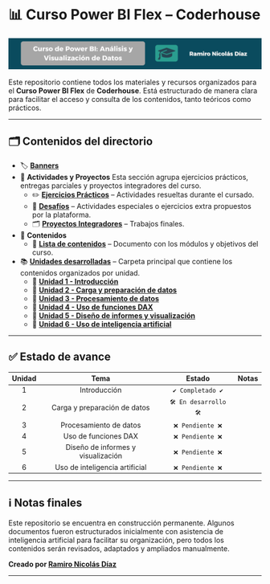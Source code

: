 # 📊 Curso Power BI Flex – Coderhouse

![Banner Principal](/Banners/Banner_principal.png)

Este repositorio contiene todos los materiales y recursos organizados para el **Curso Power BI Flex** de **Coderhouse**. Está estructurado de manera clara para facilitar el acceso y consulta de los contenidos, tanto teóricos como prácticos.

---

## **🗂 Contenidos del directorio**

- 🏷️ **[Banners](/Banners)**
- 📝 **Actividades y Proyectos**
  Esta sección agrupa ejercicios prácticos, entregas parciales y proyectos integradores del curso.
  - ✏️ **[Ejercicios Prácticos](/Ejercicios)** – Actividades resueltas durante el cursado.
  - 🧪 **[Desafíos](/Desafíos)** – Actividades especiales o ejercicios extra propuestos por la plataforma.
  - 🗂️ **[Proyectos Integradores](/Proyectos)** – Trabajos finales.
- 📄 **Contenidos**
  - 🧭 **[Lista de contenidos](/Lista_de_contenidos/Lista_de_contenidos.md)** – Documento con los módulos y objetivos del curso.
- 📚 **[Unidades desarrolladas](/Unidades)** – Carpeta principal que contiene los contenidos organizados por unidad.
  - 📘 **[Unidad 1 - Introducción](Unidades/Unidad_001_08-05-2025)**
  - 📘 **[Unidad 2 - Carga y preparación de datos](Unidades/Unidad_002_15-05-2025)**
  - 📘 **[Unidad 3 - Procesamiento de datos](/Unidades/Unidades/Unidad_003_22-05-2025)**
  - 📘 **[Unidad 4 - Uso de funciones DAX](Unidades/Unidad_004_29-05-2025)**
  - 📘 **[Unidad 5 - Diseño de informes y visualización](Unidades/Unidad_005_05-06-2025)**
  - 📘 **[Unidad 6 - Uso de inteligencia artificial](Unidades/Unidad_006_12-06-2025)**

---

## ✅ Estado de avance

| Unidad | Tema                               | Estado                 | Notas |
|:------:|:----------------------------------:|:----------------------:|:-----:|
|   1    | Introducción                       | `✔️ Completado ✔️`    |       |
|   2    | Carga y preparación de datos       | `🛠️ En desarrollo 🛠️` |       |
|   3    | Procesamiento de datos             | `❌ Pendiente ❌`     |       |
|   4    | Uso de funciones DAX               | `❌ Pendiente ❌`     |       |
|   5    | Diseño de informes y visualización | `❌ Pendiente ❌`     |       |
|   6    | Uso de inteligencia artificial     | `❌ Pendiente ❌`     |       |

---

## ℹ️ Notas finales
Este repositorio se encuentra en construcción permanente. Algunos documentos fueron estructurados inicialmente con asistencia de inteligencia artificial para facilitar su organización, pero todos los contenidos serán revisados, adaptados y ampliados manualmente.

**Creado por [Ramiro Nicolás Díaz](https://github.com/Ramzlas)**

---
